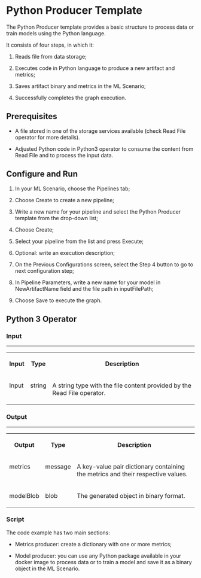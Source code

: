 <!-- loio2e72cb0e27b24068a830938d42804c94 -->

# Python Producer Template

The Python Producer template provides a basic structure to process data or train models using the Python language.



It consists of four steps, in which it:

1.  Reads file from data storage;

2.  Executes code in Python language to produce a new artifact and metrics;

3.  Saves artifact binary and metrics in the ML Scenario;

4.  Successfully completes the graph execution.




<a name="loio2e72cb0e27b24068a830938d42804c94__section_blf_vf5_1lb"/>

## Prerequisites

-   A file stored in one of the storage services available \(check Read File operator for more details\).

-   Adjusted Python code in Python3 operator to consume the content from Read File and to process the input data.




<a name="loio2e72cb0e27b24068a830938d42804c94__section_vly_wf5_1lb"/>

## Configure and Run

1.  In your ML Scenario, choose the Pipelines tab;

2.  Choose Create to create a new pipeline;

3.  Write a new name for your pipeline and select the Python Producer template from the drop-down list;

4.  Choose Create;

5.  Select your pipeline from the list and press Execute;

6.  Optional: write an execution description;

7.  On the Previous Configurations screen, select the Step 4 button to go to next configuration step;

8.  In Pipeline Parameters, write a new name for your model in NewArtifactName field and the file path in inputFilePath;

9.  Choose Save to execute the graph.




<a name="loio2e72cb0e27b24068a830938d42804c94__section_zf1_zjx_2lb"/>

## Python 3 Operator



### Input

****


<table>
<tr>
<th valign="top">

Input



</th>
<th valign="top">

Type



</th>
<th valign="top">

Description



</th>
</tr>
<tr>
<td valign="top">

Input



</td>
<td valign="top">

string



</td>
<td valign="top">

A string type with the file content provided by the Read File operator.



</td>
</tr>
</table>



### Output

****


<table>
<tr>
<th valign="top">

Output



</th>
<th valign="top">

Type



</th>
<th valign="top">

Description



</th>
</tr>
<tr>
<td valign="top">

metrics



</td>
<td valign="top">

message



</td>
<td valign="top">

A key-value pair dictionary containing the metrics and their respective values.



</td>
</tr>
<tr>
<td valign="top">

modelBlob



</td>
<td valign="top">

blob



</td>
<td valign="top">

The generated object in binary format.



</td>
</tr>
</table>



### Script

The code example has two main sections:

-   Metrics producer: create a dictionary with one or more metrics;

-   Model producer: you can use any Python package available in your docker image to process data or to train a model and save it as a binary object in the ML Scenario.


